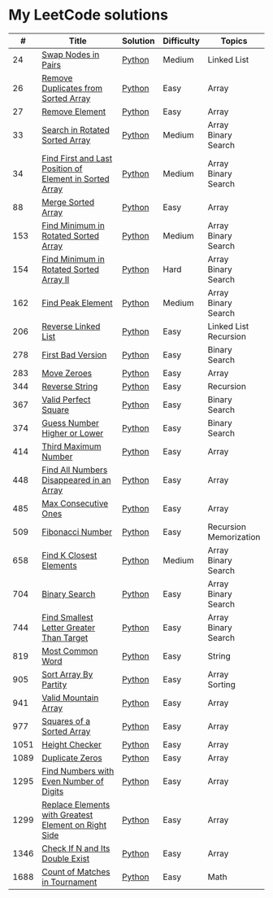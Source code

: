 # My LeetCode solutions


| #   | Title  | Solution  | Difficulty | Topics |
| --- |------- | --------- | ---------- | ------ |
| 24 | [Swap Nodes in Pairs](https://leetcode.com/problems/swap-nodes-in-pairs/) |  [Python](solutions/24.Swap_Nodes_in_Pairs.py) | Medium | Linked List |
| 26 | [Remove Duplicates from Sorted Array](https://leetcode.com/problems/remove-duplicates-from-sorted-array/) | [Python](solutions/26.Remove_Duplicates_from_Sorted_Array.py) | Easy | Array | 
| 27 | [Remove Element](https://leetcode.com/problems/remove-element/) | [Python](solutions/27.Remove_Element.py) | Easy | Array |  
| 33 | [Search in Rotated Sorted Array](https://leetcode.com/problems/search-in-rotated-sorted-array/) | [Python](solutions/33.Search_in_Rotated_Sorted_Array.py) | Medium | Array <br> Binary Search | 
| 34 | [Find First and Last Position of Element in Sorted Array](https://leetcode.com/problems/find-first-and-last-position-of-element-in-sorted-array/) | [Python](solutions/34.Find_First_and_Last_Position_of_Element_in_Sorted_Array.py) | Medium | Array <br> Binary Search | 
| 88 | [Merge Sorted Array](https://leetcode.com/problems/merge-sorted-array/) | [Python](solutions/88.Merge_Sorted_Array.py) | Easy | Array | 
| 153 | [Find Minimum in Rotated Sorted Array](https://leetcode.com/problems/find-minimum-in-rotated-sorted-array/) | [Python](solutions/153.Find_Minimum_in_Rotated_Sorted_Array.py) | Medium | Array <br> Binary Search |
| 154 | [Find Minimum in Rotated Sorted Array II](https://leetcode.com/problems/find-minimum-in-rotated-sorted-array-ii/) | [Python](solutions/154.Find_Minimum_in_Rotated_Sorted_Array_II.py) | Hard | Array <br> Binary Search | 
| 162 | [Find Peak Element](https://leetcode.com/problems/find-peak-element/) | [Python](solutions/162.Find_Peak_Element.py) | Medium | Array <br> Binary Search | 
| 206 | [Reverse Linked List](https://leetcode.com/problems/reverse-linked-list/) |  [Python](solutions/206.Reverse_Linked_List.py) | Easy | Linked List <br> Recursion |
| 278 | [First Bad Version](https://leetcode.com/problems/first-bad-version/) | [Python](solutions/278.First_Bad_Version.py) | Easy | Binary Search | 
| 283 | [Move Zeroes](https://leetcode.com/problems/move-zeroes/) | [Python](solutions/283.Move_Zeroes.py) | Easy | Array | 
| 344 | [Reverse String](https://leetcode.com/problems/reverse-string/) |  [Python](solutions/344.Reverse_String.py) | Easy | Recursion |
| 367 | [Valid Perfect Square](https://leetcode.com/problems/valid-perfect-square/) | [Python](solutions/367.Valid_Perfect_Square.py) | Easy | Binary Search | 
| 374 | [Guess Number Higher or Lower](https://leetcode.com/problems/guess-number-higher-or-lower/) | [Python](solutions/374.Guess_Number_Higher_or_Lower.py) | Easy | Binary Search | 
| 414 | [Third Maximum Number](https://leetcode.com/problems/third-maximum-number/) | [Python](solutions/414.Third_Maximum_Number.py) | Easy | Array | 
| 448 | [Find All Numbers Disappeared in an Array](https://leetcode.com/problems/find-all-numbers-disappeared-in-an-array/) | [Python](solutions/448.Find_All_Numbers_Disappeared_in_an_Array.py) | Easy | Array |
| 485 | [Max Consecutive Ones](https://leetcode.com/problems/max-consecutive-ones/) | [Python](solutions/485.Max_Consecutive_Ones.py) | Easy | Array | 
| 509 | [Fibonacci Number](https://leetcode.com/problems/fibonacci-number/) | [Python](solutions/509.Fibonacci_Number.py) | Easy | Recursion <br> Memorization | 
| 658 | [Find K Closest Elements](https://leetcode.com/problems/find-k-closest-elements/) | [Python](solutions/658.Find_K_Closest_Elements.py) | Medium | Array <br> Binary Search | 
| 704 | [Binary Search](https://leetcode.com/problems/binary-search/) | [Python](solutions/704.Binary_Search.py) | Easy | Array <br> Binary Search | 
| 744 | [Find Smallest Letter Greater Than Target](https://leetcode.com/problems/find-smallest-letter-greater-than-target/) | [Python](solutions/744.Find_Smallest_Letter_Greater_Than_Target.py) | Easy | Array <br> Binary Search | 
| 819 | [Most Common Word](https://leetcode.com/problems/most-common-word/) | [Python](solutions/819.Most_Common_Word.py) | Easy | String | 
| 905 | [Sort Array By Partity](https://leetcode.com/problems/sort-array-by-parity/) | [Python](solutions/905.Sort_Array_By_Parity.py) | Easy | Array  <br> Sorting | 
| 941 | [Valid Mountain Array](https://leetcode.com/problems/valid-mountain-array/) | [Python](solutions/941.Valid_Mountain_Array.py) | Easy | Array | 
| 977 | [Squares of a Sorted Array](https://leetcode.com/problems/squares-of-a-sorted-array/) | [Python](solutions/977.Squares_of_a_Sorted_Array.py) | Easy | Array | 
| 1051 | [Height Checker](https://leetcode.com/problems/height-checker/) | [Python](solutions/1051.Height_Checker.py) | Easy | Array |  
| 1089 | [Duplicate Zeros](https://leetcode.com/problems/duplicate-zeros/) | [Python](solutions/1089.Duplicate_Zeros.py) | Easy | Array | 
| 1295 | [Find Numbers with Even Number of Digits](https://leetcode.com/problems/find-numbers-with-even-number-of-digits/) | [Python](solutions/1295.Find_Numbers_with_Even_Number_of_Digits.py) | Easy | Array | 
| 1299 | [Replace Elements with Greatest Element on Right Side](https://leetcode.com/problems/replace-elements-with-greatest-element-on-right-side/) | [Python](solutions/1299.Replace_Elements_with_Greatest_Element_on_Right_Side.py) | Easy | Array |
| 1346 | [Check If N and Its Double Exist](https://leetcode.com/problems/check-if-n-and-its-double-exist/) | [Python](solutions/1346.Check_If_N_and_Its_Double_Exist.py) | Easy | Array |
| 1688 | [Count of Matches in Tournament](https://leetcode.com/problems/count-of-matches-in-tournament/) | [Python](solutions/1688.Count_of_Matches_in_Tournament.py) | Easy | Math |  

